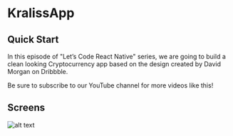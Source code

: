 # KralissApp

## Quick Start

In this episode of "Let’s Code React Native" series, we are going to build a clean looking Cryptocurrency app based on the design created by David Morgan on Dribbble.

Be sure to subscribe to our YouTube channel for more videos like this!

## Screens



![alt text](https://i.ibb.co/dM969kr/download-removebg-preview.png)

